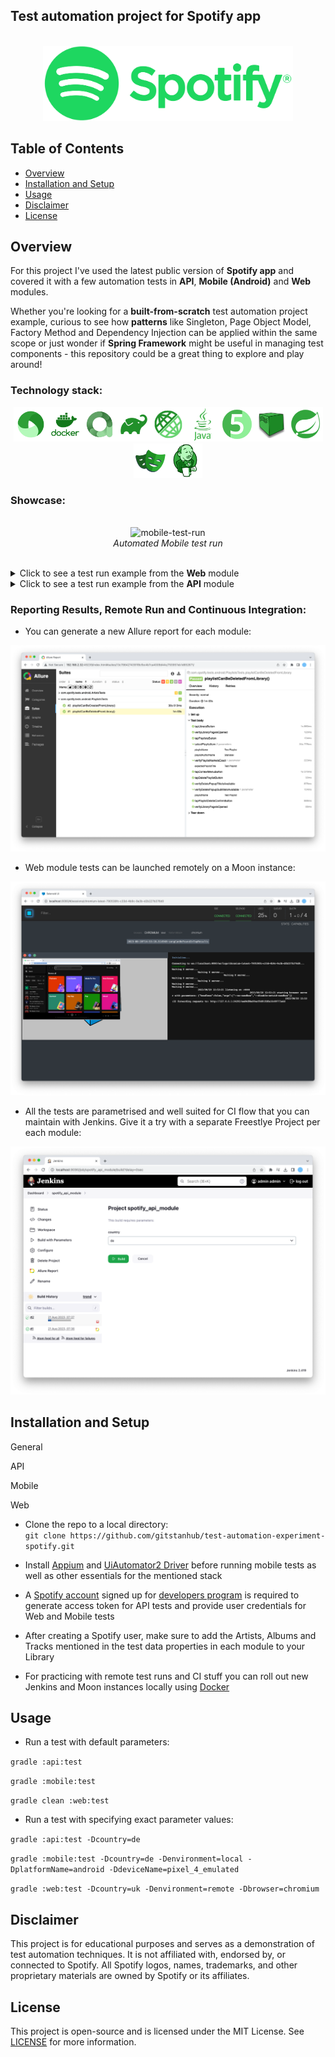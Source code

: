 ## Test automation project for Spotify app

<p align="center">
<br>
  <img src="media/logo/Spotify_Logo_RGB_Green.png" alt="spotify-logo" width="400">
</p>

## Table of Contents
- [Overview](#overview)
- [Installation and Setup](#installation-and-setup)
- [Usage](#usage)
- [Disclaimer](#disclaimer)
- [License](#license)

## Overview
For this project I've used the latest public version of **Spotify app** and covered it with a few automation tests in **API**, **Mobile (Android)** and **Web** modules.

Whether you're looking for a **built-from-scratch** test automation project example, curious to see how **patterns** like Singleton, Page Object Model, Factory Method and Dependency Injection can be applied within the same scope or just wonder if **Spring Framework** might be useful in managing test components - this repository could be a great thing to explore and play around!

### Technology stack:

<p align="center">
<a href="https://appium.io/"><img src="media/icons/appium.png" alt="appium-logo" width="55"></a><a href="https://www.docker.com/"><img src="media/icons/docker.png" alt="docker-logo" width="55"></a><a href="https://github.com/allure-framework"><img src="media/icons/allure.png" alt="allure-logo" width="55"></a><a href="https://gradle.org/"><img src="media/icons/gradle.png" alt="gradle-logo" width="55"></a><a href="https://rest-assured.io/"><img src="media/icons/restassured.png" alt="restassured-logo" width="55"></a><a href="https://www.java.com/en/"><img src="media/icons/java.png" alt="java-logo" width="55"></a><a href="https://junit.org/junit5/"><img src="media/icons/junit5.png" alt="junit5-logo" width="55"></a><a href="https://aerokube.com/moon/"><img src="media/icons/selenoid.png" alt="selenoid-logo" width="55"></a><a href="https://spring.io/projects/spring-framework"><img src="media/icons/spring.png" alt="spring-logo" width="55"></a><a href="https://playwright.dev/java/"><img src="media/icons/playwright.png" alt="jenkins-logo" width="55"></a><a href="https://www.jenkins.io/"><img src="media/icons/jenkins.png" alt="jenkins-logo" width="55"></a>
</p>

### Showcase:

<p align="center">
<br>
<img src="media/gifs/mobile_test_run.gif" alt="mobile-test-run" width="400">
<br>
<i>Automated Mobile test run</i>
</p>

<br>
<details>
  <summary>Click to see a test run example from the <b>Web</b> module</summary>
<p align="center">
<br>
<img src="media/gifs/web_test_run.gif" alt="web-test-run">
<br>
<i>Automated Web test run</i>
</p>
</details>

<details>
  <summary>Click to see a test run example from the <b>API</b> module</summary>
<p align="center">
<br>
<img src="media/gifs/api_test_run.gif" alt="api-test-run">
<br>
<i>Automated API test run</i>
</p>
</details>


### Reporting Results, Remote Run and Continuous Integration:
* You can generate a new Allure report for each module:
<p align="center">
<img src="media/screenshots/allure_screenshot.png" alt="allure-screenshot">
</p>

* Web module tests can be launched remotely on a Moon instance:
<p align="center">
<img src="media/screenshots/selenoid_screenshot.png" alt="selenoid-screenshot">
</p>

* All the tests are parametrised and well suited for CI flow that you can maintain with Jenkins. Give it a try with a separate Freestlye Project per each module:
<p align="center">
<img src="media/screenshots/jenkins_screenshot.png" alt="jenkins-screenshot">
</p>

## Installation and Setup
General

API

Mobile 

Web
* Clone the repo to a local directory: <br>
```git clone https://github.com/gitstanhub/test-automation-experiment-spotify.git```


* Install <a href="https://appium.io/docs/en/2.1/quickstart/install/">Appium</a> and <a href="https://appium.io/docs/en/2.1/quickstart/uiauto2-driver/">UiAutomator2 Driver</a> before running mobile tests as well as other essentials for the mentioned stack


* A <a href="https://www.spotify.com/us/signup">Spotify account</a> signed up for <a href="https://developer.spotify.com/">developers program</a> is required to generate access token for API tests and provide user credentials for Web and Mobile tests


* After creating a Spotify user, make sure to add the Artists, Albums and Tracks mentioned in the test data properties in each module to your Library


* For practicing with remote test runs and CI stuff you can roll out new Jenkins and Moon instances locally using <a href="https://www.docker.com/products/docker-desktop/">Docker</a>

## Usage
* Run a test with default parameters:<br>

```gradle :api:test```<br>

```gradle :mobile:test```<br>

```gradle clean :web:test```<br>

* Run a test with specifying exact parameter values:<br>

```gradle :api:test -Dcountry=de```<br>

```gradle :mobile:test -Dcountry=de -Denvironment=local -DplatformName=android -DdeviceName=pixel_4_emulated```<br>

```gradle :web:test -Dcountry=uk -Denvironment=remote -Dbrowser=chromium```<br>

## Disclaimer

This project is for educational purposes and serves as a demonstration of test automation techniques. It is not affiliated with, endorsed by, or connected to Spotify. All Spotify logos, names, trademarks, and other proprietary materials are owned by Spotify or its affiliates.

## License

This project is open-source and is licensed under the MIT License. See [LICENSE](./LICENSE) for more information.
